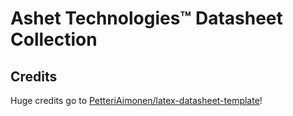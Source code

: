 # Ashet Technologies™ Datasheet Collection





## Credits

Huge credits go to [PetteriAimonen/latex-datasheet-template](https://github.com/PetteriAimonen/latex-datasheet-template)!

